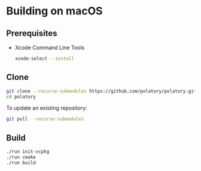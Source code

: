 # Building on macOS

## Prerequisites

- Xcode Command Line Tools

  ```bash
  xcode-select --install
  ```

## Clone

```bash
git clone --recurse-submodules https://github.com/polatory/polatory.git
cd polatory
```

To update an existing repository:

```bash
git pull --recurse-submodules
```

## Build

```bash
./run init-vcpkg
./run cmake
./run build
```
